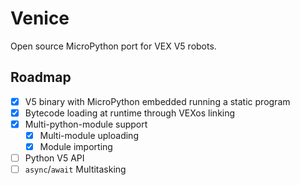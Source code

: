 # Venice

Open source MicroPython port for VEX V5 robots.

## Roadmap

- [x] V5 binary with MicroPython embedded running a static program
- [x] Bytecode loading at runtime through VEXos linking
- [x] Multi-python-module support
  - [x] Multi-module uploading
  - [x] Module importing
- [ ] Python V5 API
- [ ] `async`/`await` Multitasking
